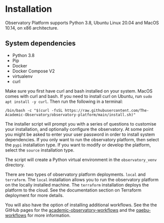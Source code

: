 # Installation
Observatory Platform supports Python 3.8, Ubuntu Linux 20.04 and MacOS 10.14, on x86 architecture.  

## System dependencies
* Python 3.8
* Pip
* Docker
* Docker Compose V2
* virtualenv
* curl

Make sure you first have curl and bash installed on your system. MacOS comes with curl and bash. If you need to install curl on Ubuntu, run `sudo apt install -y curl`. Then run the following in a terminal:
```
/bin/bash -c "$(curl -fsSL https://raw.githubusercontent.com/The-Academic-Observatory/observatory-platform/main/install.sh)"
```

The installer script will prompt you with a series of questions to customise your installation, and optionally configure the observatory.  At some point you might be asked to enter your user password in order to install system dependencies.  If you only want to run the observatory platform, then select the `pypi` installation type. If you want to modify or develop the platform, select the `source` installation type.

The script will create a Python virtual environment in the `observatory_venv` directory.

There are two types of observatory platform deployments. `local` and `terraform`. The `local` installation allows you to run the observatory platform on the locally installed machine. The `terraform` installation deploys the platform to the cloud. See the documentation section on Terraform deployment for more details.

You will also have the option of installing additional workflows. See the the GitHub pages for the [academic-observatory-workflows](https://github.com/The-Academic-Observatory/academic-observatory-workflows) and the [oaebu-workflows](https://github.com/The-Academic-Observatory/oaebu-workflows) for more information.

